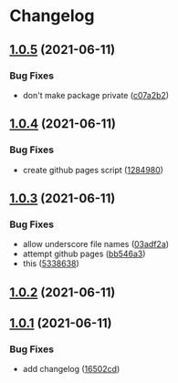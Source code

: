 # Changelog

## [1.0.5](https://github.com/ethanneff/template-web/compare/v1.0.4...v1.0.5) (2021-06-11)


### Bug Fixes

* don't make package private ([c07a2b2](https://github.com/ethanneff/template-web/commit/c07a2b2158f169f92e0694baa579258c1c6f5106))

## [1.0.4](https://github.com/ethanneff/template-web/compare/v1.0.3...v1.0.4) (2021-06-11)


### Bug Fixes

* create github pages script ([1284980](https://github.com/ethanneff/template-web/commit/1284980188cae19cbedde1dc07c176c1a200a74a))

## [1.0.3](https://github.com/ethanneff/template-web/compare/v1.0.2...v1.0.3) (2021-06-11)


### Bug Fixes

* allow underscore file names ([03adf2a](https://github.com/ethanneff/template-web/commit/03adf2a2377547e0841ceecb40d63e3093043139))
* attempt github pages ([bb546a3](https://github.com/ethanneff/template-web/commit/bb546a33083823fc7fe61a24f61ed423a3d8d9d2))
* this ([5338638](https://github.com/ethanneff/template-web/commit/533863807526913b8ed757c267265f13921d2da0))

## [1.0.2](https://github.com/ethanneff/template-web/compare/v1.0.1...v1.0.2) (2021-06-11)

## [1.0.1](https://github.com/ethanneff/template-web/compare/v1.0.0...v1.0.1) (2021-06-11)


### Bug Fixes

* add changelog ([16502cd](https://github.com/ethanneff/template-web/commit/16502cdf095b9a28f2ac97c3c6b195c27f03c361))
